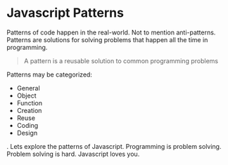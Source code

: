# Javascript Patterns

Patterns of code happen in the real-world. Not to mention anti-patterns. Patterns are solutions for solving problems that happen all the time in programming. 

> A pattern is a reusable solution to common programming problems 

Patterns may be categorized:

* General
* Object
* Function
* Creation
* Reuse
* Coding
* Design

. Lets explore the patterns of Javascript. Programming is problem solving. Problem solving is hard. Javascript loves you.
